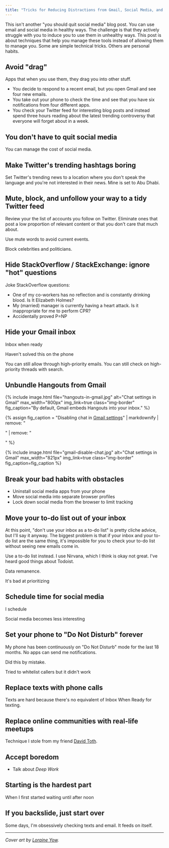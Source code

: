 ```yaml
---
title: "Tricks for Reducing Distractions from Gmail, Social Media, and StackOverflow"
---
```


This isn't another "you should quit social media" blog post. You can use email and social media in healthy ways. The challenge is that they actively struggle with you to induce you to use them in unhealthy ways. This post is about techniques that help you manage these tools instead of allowing them to manage you. Some are simple technical tricks. Others are personal habits.

## Avoid "drag"

Apps that when you use them, they drag you into other stuff.

* You decide to respond to a recent email, but you open Gmail and see four new emails.
* You take out your phone to check the time and see that you have six notifications from four different apps.
* You check your Twitter feed for interesting blog posts and instead spend three hours reading about the latest trending controversy that everyone will forget about in a week.

## You don't have to quit social media

You can manage the cost of social media.

## Make Twitter's trending hashtags boring

Set Twitter's trending news to a location where you don't speak the language and you're not interested in their news. Mine is set to Abu Dhabi.

## Mute, block, and unfollow your way to a tidy Twitter feed

Review your the list of accounts you follow on Twitter. Eliminate ones that post a low proportion of relevant content or that you don't care that much about.

Use mute words to avoid current events.

Block celebrities and politicians.

## Hide StackOverflow / StackExchange: ignore "hot" questions

Joke StackOverflow questions:
  * One of my co-workers has no reflection and is constantly drinking blood. Is It Elizabeth Holmes?
  * My (married) manager is currently having a heart attack. Is it inappropriate for me to perform CPR?
  * Accidentally proved P=NP

## Hide your Gmail inbox

Inbox when ready

Haven't solved this on the phone

You can still allow through high-priority emails. You can still check on high-priority threads with search.

## Unbundle Hangouts from Gmail

{% include image.html file="hangouts-in-gmail.jpg" alt="Chat settings in Gmail" max_width="800px" img_link=true class="img-border" fig_caption="By default, Gmail embeds Hangouts into your inbox." %}

{% assign fig_caption = "Disabling chat in [Gmail settings](https://mail.google.com/mail/u/0/#settings/chat)" | markdownify | remove: "<p>" | remove: "</p>" %}

{% include image.html file="gmail-disable-chat.jpg" alt="Chat settings in Gmail" max_width="821px" img_link=true class="img-border" fig_caption=fig_caption %}

## Break your bad habits with obstacles

* Uninstall social media apps from your phone
* Move social media into separate browser profiles
* Lock down social media from the browser to limit tracking

## Move your to-do list out of your inbox

At this point, "don't use your inbox as a to-do list" is pretty cliche advice, but I'll say it anyway. The biggest problem is that if your inbox and your to-do list are the same thing, it's impossible for you to check your to-do list without seeing new emails come in.

Use a to-do list instead. I use Nirvana, which I think is okay not great. I've heard good things about Todoist.

Data remanence.

It's bad at prioritizing

## Schedule time for social media

I schedule

Social media becomes less interesting

## Set your phone to "Do Not Disturb" forever

My phone has been continuously on "Do Not Disturb" mode for the last 18 months. No apps can send me notifications.

Did this by mistake.

Tried to whitelist callers but it didn't work

## Replace texts with phone calls

Texts are hard because there's no equivalent of Inbox When Ready for texting.

## Replace online communities with real-life meetups

Technique I stole from my friend [David Toth](https://twitter.com/jupiterunknown).

## Accept boredom

* Talk about *Deep Work*

## Starting is the hardest part

When I first started waiting until after noon

## If you backslide, just start over

Some days, I'm obsessively checking texts and email. It feeds on itself.

---

*Cover art by [Loraine Yow](https://www.linkedin.com/in/lolo-ology/).*